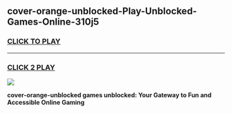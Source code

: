 
## cover-orange-unblocked-Play-Unblocked-Games-Online-310j5
<h3>
<a href="https://premium76.site?title=cover-orange-unblocked&ref=25A">CLICK TO PLAY</a></h3>
<hr>

<h3>
<a href="https://premium76.site?title=cover-orange-unblocked&ref=25A">CLICK 2 PLAY</a>
  
</h3>

<a href="https://premium76.site?title=cover-orange-unblocked&ref=25A"><img src="https://clearcache.store/games.png"></a>


**cover-orange-unblocked games unblocked: Your Gateway to Fun and Accessible Online Gaming**

